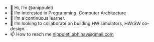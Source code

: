 - 👋 Hi, I’m @anippuleti
- 👀 I’m interested in Programming, Computer Architecture
- 🌱 I’m a continuous learner.
- 💞️ I’m looking to collaborate on building HW simulators, HW/SW co-design.
- 📫 How to reach me nippuleti.abhinav@gmail.com

<!---
anippuleti/anippuleti is a ✨ special ✨ repository because its `README.md` (this file) appears on your GitHub profile.
You can click the Preview link to take a look at your changes.
--->
